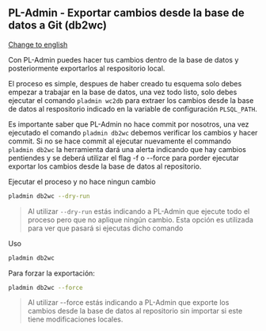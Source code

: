 ## PL-Admin - Exportar cambios desde la base de datos a Git (db2wc)
[Change to english](wc2db-es.md)

Con PL-Admin puedes hacer tus cambios dentro de la base de datos y posteriormente exportarlos al respositorio local.

El proceso es simple, despues de haber creado tu esquema solo debes empezar a trabajar en la base de datos, una vez todo listo, solo debes ejecutar el comando `pladmin wc2db` para extraer los cambios desde la base de datos al respositorio indicado en la variable de configuración `PLSQL_PATH`.

Es importante saber que PL-Admin no hace commit por nosotros, una vez ejecutado el comando `pladmin db2wc` debemos verificar los cambios y hacer commit. Si no se hace commit al ejecutar nuevamente el commando `pladmin db2wc` la herramienta dará una alerta indicando que hay cambios pentiendes y se deberá utilizar el flag -f o --force para porder ejecutar exportar los cambios desde la base de datos al repositorio.


Ejecutar el proceso y no hace ningun cambio
```sh
pladmin db2wc --dry-run
```
> Al utilizar `--dry-run` estás indicando a PL-Admin que ejecute todo el proceso pero que no aplique ningún cambio. Esta opción es utilizada para ver que pasará si ejecutas dicho comando


Uso
```sh 
pladmin db2wc
```

Para forzar la exportación: 
```sh
pladmin db2wc --force
```
> Al utilizar --force estás indicando a PL-Admin que exporte los cambios desde la base de datos al repositorio sin importar si este tiene modificaciones locales. 



